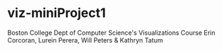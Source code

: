 # viz-miniProject1
Boston College Dept of Computer Science's Visualizations Course
Erin Corcoran, Lurein Perera, Will Peters & Kathryn Tatum
